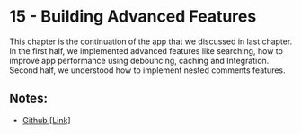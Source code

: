 # 15 - Building Advanced Features

This chapter is the continuation of the app that we discussed in last chapter. In the first half, we implemented advanced features like searching, how to improve app performance using debouncing, caching and Integration. Second half, we understood how to implement nested comments features.

## Notes:

- [Github [Link]](https://github.com/deltanode/react-playground/blob/main/15-building-advanced-features/notes.md)
